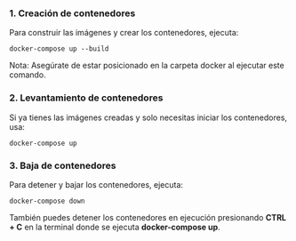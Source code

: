 ### 1. **Creación de contenedores**

Para construir las imágenes y crear los contenedores, ejecuta:

    docker-compose up --build

Nota: Asegúrate de estar posicionado en la carpeta docker al ejecutar este comando.


### 2. **Levantamiento de contenedores**
Si ya tienes las imágenes creadas y solo necesitas iniciar los contenedores, usa:


    docker-compose up

### 3. **Baja de contenedores**
Para detener y bajar los contenedores, ejecuta:

    docker-compose down

También puedes detener los contenedores en ejecución presionando **CTRL + C** en la terminal donde se ejecuta **docker-compose up**.